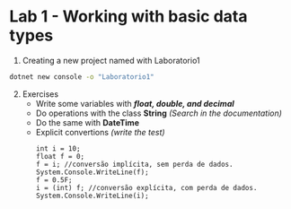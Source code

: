 # Lab 1 - Working with basic data types

1. Creating a new project named with Laboratorio1
```bash
dotnet new console -o "Laboratorio1"
```

2. Exercises
    - Write some variables with ***float, double, and decimal***
    - Do operations with the class **String** _(Search in the documentation)_
    - Do the same with **DateTime**
    - Explicit convertions _(write the test)_
        ```
        int i = 10; 
        float f = 0; 
        f = i; //conversão implícita, sem perda de dados. 
        System.Console.WriteLine(f); 
        f = 0.5F; 
        i = (int) f; //conversão explícita, com perda de dados. 
        System.Console.WriteLine(i);
        ```